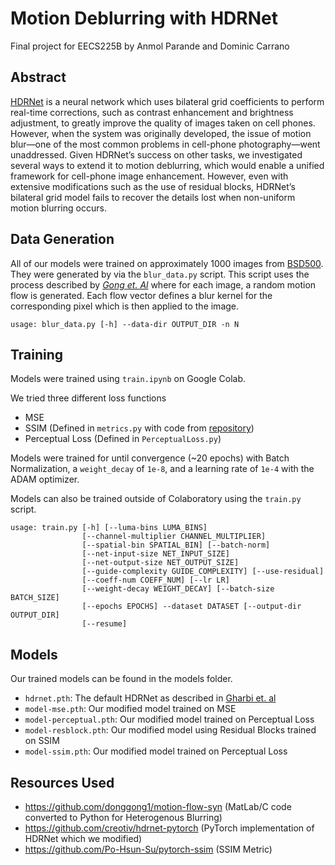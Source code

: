 # Motion Deblurring with HDRNet
Final project for EECS225B by Anmol Parande and Dominic Carrano

## Abstract
[HDRNet](https://groups.csail.mit.edu/graphics/hdrnet/data/hdrnet.pdf) is a neural network which uses bilateral grid coefficients to perform real-time corrections, such as contrast enhancement and brightness adjustment, to greatly improve the quality of images taken on cell phones. However, when the system was originally developed, the issue of motion blur—one of the most common problems in cell-phone photography—went unaddressed. Given HDRNet’s success on other tasks, we investigated several ways to extend it to motion deblurring, which would enable a unified framework for cell-phone image enhancement. However, even with extensive modifications such as the use of residual blocks, HDRNet’s bilateral grid model fails to recover the details lost when non-uniform motion blurring occurs.

## Data Generation
All of our models were trained on approximately 1000 images from [BSD500](https://www2.eecs.berkeley.edu/Research/Projects/CS/vision/grouping/resources.html). They were generated by via the `blur_data.py` script. This script uses the process described by [*Gong et. Al*](https://donggong1.github.io/docs/blur2mflow_cvpr17.pdf) where for each image, a random motion flow is generated. Each flow vector defines a blur kernel for the corresponding pixel which is then applied to the image.

```
usage: blur_data.py [-h] --data-dir OUTPUT_DIR -n N
```

## Training
Models were trained using `train.ipynb` on Google Colab.

We tried three different loss functions
- MSE
- SSIM (Defined in `metrics.py` with code from [repository](https://github.com/Po-Hsun-Su/pytorch-ssim))
- Perceptual Loss (Defined in `PerceptualLoss.py`)

Models were trained for until convergence (~20 epochs) with Batch Normalization, a `weight_decay` of `1e-8`, and a learning rate of `1e-4` with the ADAM optimizer.

Models can also be trained outside of Colaboratory using the `train.py` script.

```
usage: train.py [-h] [--luma-bins LUMA_BINS]
                [--channel-multiplier CHANNEL_MULTIPLIER]
                [--spatial-bin SPATIAL_BIN] [--batch-norm]
                [--net-input-size NET_INPUT_SIZE]
                [--net-output-size NET_OUTPUT_SIZE]
                [--guide-complexity GUIDE_COMPLEXITY] [--use-residual]
                [--coeff-num COEFF_NUM] [--lr LR]
                [--weight-decay WEIGHT_DECAY] [--batch-size BATCH_SIZE]
                [--epochs EPOCHS] --dataset DATASET [--output-dir OUTPUT_DIR]
                [--resume]
```

## Models
Our trained models can be found in the models folder.

- `hdrnet.pth`: The default HDRNet as described in [Gharbi et. al](https://groups.csail.mit.edu/graphics/hdrnet/data/hdrnet.pdf)
- `model-mse.pth`: Our modified model trained on MSE
- `model-perceptual.pth`: Our modified model trained on Perceptual Loss
- `model-resblock.pth`: Our modified model using Residual Blocks trained on SSIM
- `model-ssim.pth`: Our modified model trained on Perceptual Loss

## Resources Used
- https://github.com/donggong1/motion-flow-syn (MatLab/C code converted to Python for Heterogenous Blurring)
- https://github.com/creotiv/hdrnet-pytorch (PyTorch implementation of HDRNet which we modified)
- https://github.com/Po-Hsun-Su/pytorch-ssim (SSIM Metric)

